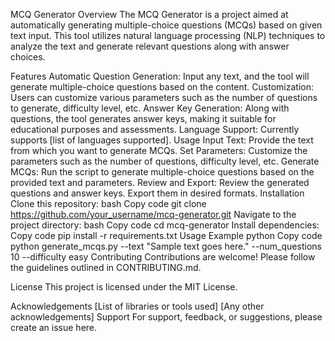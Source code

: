 

MCQ Generator
Overview
The MCQ Generator is a project aimed at automatically generating multiple-choice questions (MCQs) based on given text input. This tool utilizes natural language processing (NLP) techniques to analyze the text and generate relevant questions along with answer choices.

Features
Automatic Question Generation: Input any text, and the tool will generate multiple-choice questions based on the content.
Customization: Users can customize various parameters such as the number of questions to generate, difficulty level, etc.
Answer Key Generation: Along with questions, the tool generates answer keys, making it suitable for educational purposes and assessments.
Language Support: Currently supports [list of languages supported].
Usage
Input Text: Provide the text from which you want to generate MCQs.
Set Parameters: Customize the parameters such as the number of questions, difficulty level, etc.
Generate MCQs: Run the script to generate multiple-choice questions based on the provided text and parameters.
Review and Export: Review the generated questions and answer keys. Export them in desired formats.
Installation
Clone this repository:
bash
Copy code
git clone https://github.com/your_username/mcq-generator.git
Navigate to the project directory:
bash
Copy code
cd mcq-generator
Install dependencies:
Copy code
pip install -r requirements.txt
Usage Example
python
Copy code
python generate_mcqs.py --text "Sample text goes here." --num_questions 10 --difficulty easy
Contributing
Contributions are welcome! Please follow the guidelines outlined in CONTRIBUTING.md.

License
This project is licensed under the MIT License.

Acknowledgements
[List of libraries or tools used]
[Any other acknowledgements]
Support
For support, feedback, or suggestions, please create an issue here.


